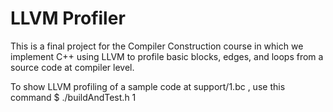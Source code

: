 # LLVM Profiler
This is a final project for the Compiler Construction course in which we implement C++ using LLVM to profile basic blocks, edges, and loops from a source code at compiler level.

To show LLVM profiling of a sample code at support/1.bc , use this command
$ ./buildAndTest.h 1
